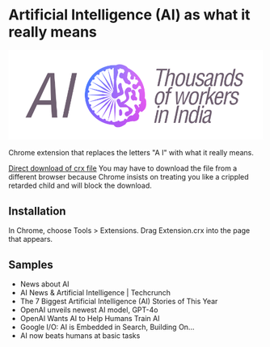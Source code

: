 # Artificial Intelligence (AI) as what it really means

![](logo.png)

Chrome extension that replaces the letters "A I" with what it really means.

[Direct download of crx file](https://github.com/sabslikesobs/ai-to-workers-in-india/blob/master/Extension.crx?raw=true)
You may have to download the file from a different browser because Chrome insists on treating you like a crippled retarded child and will block the download.

## Installation

In Chrome, choose Tools > Extensions. Drag Extension.crx into the page that appears.

## Samples

- News about AI
- AI News & Artificial Intelligence | Techcrunch
- The 7 Biggest Artificial Intelligence (AI) Stories of This Year
- OpenAI unveils newest AI model, GPT-4o
- OpenAI Wants AI to Help Humans Train AI
- Google I/O: AI is Embedded in Search, Building On...
- AI now beats humans at basic tasks
